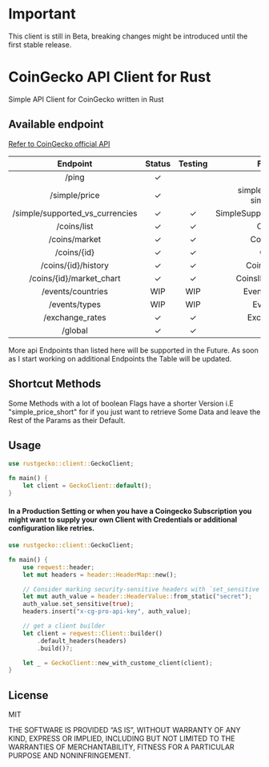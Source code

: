 # Important

This client is still in Beta, breaking changes might be introduced until the first stable release.

# CoinGecko API Client for Rust

Simple API Client for CoinGecko written in Rust

## Available endpoint

[Refer to CoinGecko official API](https://www.coingecko.com/api)

|            Endpoint             | Status  | Testing |             Function             |
|:-------------------------------:|:-------:|:-------:|:--------------------------------:|
|              /ping              | &check; |         |               ping               |
|          /simple/price          | &check; |         | simple_price_short, simple_price |
| /simple/supported_vs_currencies | &check; | &check; |   SimpleSupportedVSCurrencies    |
|           /coins/list           | &check; | &check; |            CoinsList             |
|          /coins/market          | &check; | &check; |           CoinsMarket            |
|           /coins/{id}           | &check; | &check; |             CoinsID              |
|       /coins/{id}/history       | &check; | &check; |          CoinsIDHistory          |
|    /coins/{id}/market_chart     | &check; | &check; |        CoinsIDMarketChart        |
|        /events/countries        |   WIP   |   WIP   |         EventsCountries          |
|          /events/types          |   WIP   |   WIP   |            EventsType            |
|         /exchange_rates         | &check; | &check; |           ExchangeRate           |
|             /global             | &check; | &check; |              Global              |

More api Endpoints than listed here will be supported in the Future. As soon as I start working on additional Endpoints
the Table will be updated.

## Shortcut Methods

Some Methods with a lot of boolean Flags have a shorter Version i.E "simple_price_short" for if you just want to
retrieve Some Data and leave the Rest of the Params as their Default.

## Usage

```rust
use rustgecko::client::GeckoClient;

fn main() {
    let client = GeckoClient::default();
}
```

#### In a Production Setting or when you have a Coingecko Subscription you might want to supply your own Client with Credentials or additional configuration like retries.

```rust
use rustgecko::client::GeckoClient;

fn main() {
    use reqwest::header;
    let mut headers = header::HeaderMap::new();

    // Consider marking security-sensitive headers with `set_sensitive`.
    let mut auth_value = header::HeaderValue::from_static("secret");
    auth_value.set_sensitive(true);
    headers.insert("x-cg-pro-api-key", auth_value);

    // get a client builder
    let client = reqwest::Client::builder()
        .default_headers(headers)
        .build()?;

    let _ = GeckoClient::new_with_custome_client(client);
}
```

## License

MIT

THE SOFTWARE IS PROVIDED “AS IS”, WITHOUT WARRANTY OF ANY KIND, EXPRESS OR IMPLIED, INCLUDING BUT NOT LIMITED TO THE
WARRANTIES OF MERCHANTABILITY, FITNESS FOR A PARTICULAR PURPOSE AND NONINFRINGEMENT.
